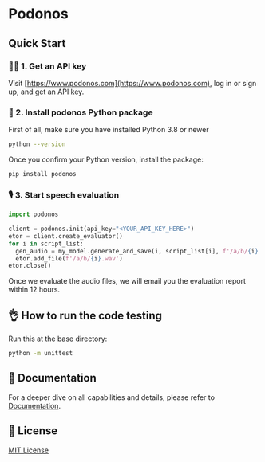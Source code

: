 # Podonos

## Quick Start

### 👨‍💻 1. Get an API key
Visit [https://www.podonos.com](https://www.podonos.com), log in or sign up, and get an API key.

### 💾 2. Install podonos Python package
First of all, make sure you have installed Python 3.8 or newer

```bash
python --version
```

Once you confirm your Python version, install the package:

```bash
pip install podonos
```

### 🎙️ 3. Start speech evaluation
```python
import podonos

client = podonos.init(api_key="<YOUR_API_KEY_HERE>")
etor = client.create_evaluator()
for i in script_list:
  gen_audio = my_model.generate_and_save(i, script_list[i], f'/a/b/{i}.wav')
  etor.add_file(f'/a/b/{i}.wav')
etor.close()
```
Once we evaluate the audio files, we will email you the evaluation report within 12 hours.

## 👌 How to run the code testing

Run this at the base directory:
```bash
python -m unittest
```

## 📗 Documentation

For a deeper dive on all capabilities and details, please refer to [Documentation](https://docs.podonos.com/).

## 📑 License
[MIT License](https://github.com/podonos/pysdk/blob/main/LICENSE)